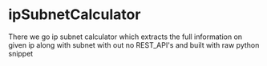 # ipSubnetCalculator
There we go ip subnet calculator which extracts the full information on given ip along with subnet with out no REST_API's and built with raw python snippet 
